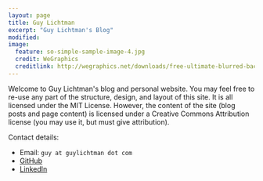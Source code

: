 ```yaml
---
layout: page
title: Guy Lichtman
excerpt: "Guy Lichtman's Blog"
modified: 
image:
  feature: so-simple-sample-image-4.jpg
  credit: WeGraphics
  creditlink: http://wegraphics.net/downloads/free-ultimate-blurred-background-pack/
---
```


Welcome to Guy Lichtman's blog and personal website. You may feel free to re-use any part of the structure, design, and layout of this site. It is all licensed under the MIT License. However, the content of the site (blog posts and page content) is licensed under a Creative Commons Attribution license (you may use it, but must give attribution).

Contact details:

- Email: `guy at guylichtman dot com`
- [GitHub](https://github.com/guylichtman)
- [LinkedIn](https://www.linkedin.com/in/guylichtman)

